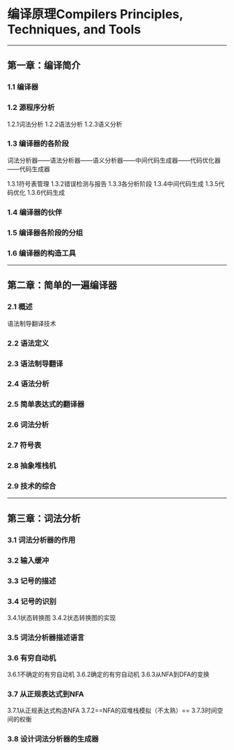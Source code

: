 # 编译原理Compilers Principles, Techniques, and Tools

---

## 第一章：编译简介

### 1.1 编译器

### 1.2 源程序分析

1.2.1词法分析
1.2.2语法分析
1.2.3语义分析

### 1.3 编译器的各阶段

词法分析器——语法分析器——语义分析器——中间代码生成器——代码优化器——代码生成器

1.3.1符号表管理
1.3.2错误检测与报告
1.3.3各分析阶段
1.3.4中间代码生成
1.3.5代码优化
1.3.6代码生成

### 1.4 编译器的伙伴

### 1.5 编译器各阶段的分组

### 1.6 编译器的构造工具

---

## 第二章：简单的一遍编译器

### 2.1 概述

语法制导翻译技术

### 2.2 语法定义

### 2.3 语法制导翻译

### 2.4 语法分析

### 2.5 简单表达式的翻译器

### 2.6 词法分析

### 2.7 符号表

### 2.8 抽象堆栈机

### 2.9 技术的综合

---

## 第三章：词法分析

### 3.1 词法分析器的作用

### 3.2 输入缓冲

### 3.3 记号的描述

### 3.4 记号的识别

3.4.1状态转换图
3.4.2状态转换图的实现

### 3.5 词法分析器描述语言

### 3.6 有穷自动机

3.6.1不确定的有穷自动机
3.6.2确定的有穷自动机
3.6.3从NFA到DFA的变换

### 3.7 从正规表达式到NFA

3.7.1从正规表达式构造NFA
3.7.2==NFA的双堆栈模拟（不太熟）==
3.7.3时间空间的权衡

### 3.8 设计词法分析器的生成器

